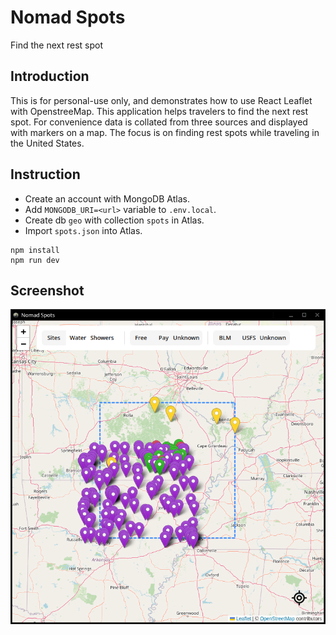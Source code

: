 # Nomad Spots
Find the next rest spot

## Introduction
This is for personal-use only, and demonstrates how to use React Leaflet with
OpenstreeMap. This application helps travelers to find the next rest spot. For
convenience data is collated from three sources and displayed with markers on a
map. The focus is on finding rest spots while traveling in the United States.

## Instruction

* Create an account with MongoDB Atlas.
* Add `MONGODB_URI=<url>` variable to `.env.local`.
* Create db `geo` with collection `spots` in Atlas.
* Import `spots.json` into Atlas.

```
npm install
npm run dev
```

## Screenshot

![Screenshot](/public/screenshot.png)
